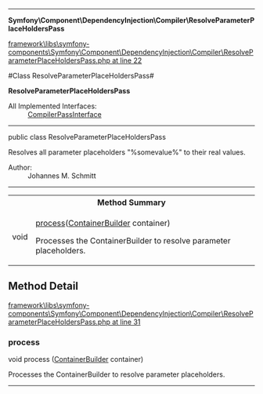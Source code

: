 

- - -

**Symfony\Component\DependencyInjection\Compiler\ResolveParameterPlaceHoldersPass**


<a href="https://github.com/JeyDotC/Hirudo/blob/master/framework/libs/symfony-components/Symfony/Component/DependencyInjection/Compiler/ResolveParameterPlaceHoldersPass.php#L22" >framework\libs\symfony-components\Symfony\Component\DependencyInjection\Compiler\ResolveParameterPlaceHoldersPass.php at line 22</a>

#Class ResolveParameterPlaceHoldersPass#

**ResolveParameterPlaceHoldersPass**


<dl>
<dt>All Implemented Interfaces:</dt>
<dd><a href="https://github.com/JeyDotC/Hirudo-docs/blob/master/symfony/component/dependencyinjection/compiler/compilerpassinterface.md">CompilerPassInterface</a> </dd>
</dl>



- - -

<p class="signature"><span class='k'>public  class</span> <span class='nx'>ResolveParameterPlaceHoldersPass</span></p>

<div class="comment" id="overview_description"><p>Resolves all parameter placeholders "%somevalue%" to their real values.</p></div>

<dl>
<dt>Author:</dt>
<dd>Johannes M. Schmitt <schmittjoh@gmail.com></dd>
</dl>


- - -

<table id="summary_method">
<tr><th colspan="2">Method Summary</th></tr>
<tr>
<td><span class='k'></span> <span class='nx'>void</span></td>
<td class="description"><p class="name"><a href="#process">process</a>(<a href="https://github.com/JeyDotC/Hirudo/blob/master/symfony/component/dependencyinjection/ContainerBuilder.md">ContainerBuilder</a> container)</p><p class="description">Processes the ContainerBuilder to resolve parameter placeholders.</p></td>
</tr>
</table>

<h2 id="detail_method">Method Detail</h2>

<a href="https://github.com/JeyDotC/Hirudo/blob/master/framework/libs/symfony-components/Symfony/Component/DependencyInjection/Compiler/ResolveParameterPlaceHoldersPass.php#L31" >framework\libs\symfony-components\Symfony\Component\DependencyInjection\Compiler\ResolveParameterPlaceHoldersPass.php at line 31</a>

<h3 id="process()">process</h3>
<span class='k'></span> <span class='nx'>void</span> <span class='nf'>process</span> (<a href="https://github.com/JeyDotC/Hirudo/blob/master/symfony/component/dependencyinjection/ContainerBuilder.md">ContainerBuilder</a> container)

<div class="details">
<p>Processes the ContainerBuilder to resolve parameter placeholders.</p>
</div>

- - -

